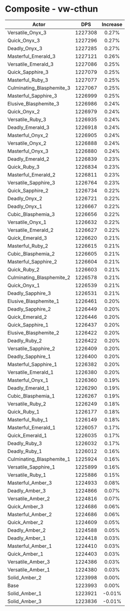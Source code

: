 # Composite - vw-cthun
| Actor | DPS | Increase |
|---|:---:|:---:|
|Versatile_Onyx_3|1227308|0.27%|
|Quick_Onyx_3|1227296|0.27%|
|Deadly_Onyx_3|1227285|0.27%|
|Masterful_Emerald_3|1227121|0.26%|
|Versatile_Emerald_3|1227086|0.25%|
|Quick_Sapphire_3|1227079|0.25%|
|Masterful_Ruby_3|1227077|0.25%|
|Culminating_Blasphemite_3|1227067|0.25%|
|Masterful_Sapphire_3|1226999|0.25%|
|Elusive_Blasphemite_3|1226986|0.24%|
|Quick_Onyx_2|1226979|0.24%|
|Versatile_Ruby_3|1226935|0.24%|
|Deadly_Emerald_3|1226918|0.24%|
|Masterful_Onyx_2|1226905|0.24%|
|Versatile_Onyx_2|1226888|0.24%|
|Masterful_Onyx_3|1226880|0.24%|
|Deadly_Emerald_2|1226839|0.23%|
|Quick_Ruby_3|1226834|0.23%|
|Masterful_Emerald_2|1226811|0.23%|
|Versatile_Sapphire_3|1226764|0.23%|
|Quick_Sapphire_2|1226734|0.22%|
|Deadly_Onyx_2|1226721|0.22%|
|Deadly_Onyx_1|1226667|0.22%|
|Cubic_Blasphemia_3|1226656|0.22%|
|Versatile_Onyx_1|1226632|0.22%|
|Versatile_Emerald_2|1226627|0.22%|
|Quick_Emerald_3|1226620|0.21%|
|Masterful_Ruby_2|1226615|0.21%|
|Cubic_Blasphemia_2|1226605|0.21%|
|Masterful_Sapphire_2|1226604|0.21%|
|Quick_Ruby_2|1226603|0.21%|
|Culminating_Blasphemite_2|1226578|0.21%|
|Quick_Onyx_1|1226539|0.21%|
|Deadly_Sapphire_3|1226531|0.21%|
|Elusive_Blasphemite_1|1226461|0.20%|
|Deadly_Sapphire_2|1226449|0.20%|
|Quick_Emerald_2|1226446|0.20%|
|Quick_Sapphire_1|1226437|0.20%|
|Elusive_Blasphemite_2|1226422|0.20%|
|Deadly_Ruby_2|1226422|0.20%|
|Versatile_Sapphire_2|1226409|0.20%|
|Deadly_Sapphire_1|1226400|0.20%|
|Masterful_Sapphire_1|1226382|0.20%|
|Versatile_Emerald_1|1226380|0.20%|
|Masterful_Onyx_1|1226360|0.19%|
|Deadly_Emerald_1|1226290|0.19%|
|Cubic_Blasphemia_1|1226267|0.19%|
|Versatile_Ruby_2|1226249|0.18%|
|Quick_Ruby_1|1226177|0.18%|
|Masterful_Ruby_1|1226149|0.18%|
|Masterful_Emerald_1|1226057|0.17%|
|Quick_Emerald_1|1226035|0.17%|
|Deadly_Ruby_3|1226032|0.17%|
|Deadly_Ruby_1|1226012|0.16%|
|Culminating_Blasphemite_1|1225924|0.16%|
|Versatile_Sapphire_1|1225899|0.16%|
|Versatile_Ruby_1|1225886|0.15%|
|Masterful_Amber_3|1224933|0.08%|
|Deadly_Amber_3|1224866|0.07%|
|Versatile_Amber_2|1224816|0.07%|
|Quick_Amber_3|1224686|0.06%|
|Masterful_Amber_2|1224686|0.06%|
|Quick_Amber_2|1224609|0.05%|
|Deadly_Amber_2|1224588|0.05%|
|Deadly_Amber_1|1224418|0.03%|
|Masterful_Amber_1|1224410|0.03%|
|Quick_Amber_1|1224403|0.03%|
|Versatile_Amber_3|1224386|0.03%|
|Versatile_Amber_1|1224380|0.03%|
|Solid_Amber_2|1223998|0.00%|
|Base|1223993|0.00%|
|Solid_Amber_1|1223921|-0.01%|
|Solid_Amber_3|1223836|-0.01%|
